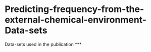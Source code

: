 # Predicting-frequency-from-the-external-chemical-environment-Data-sets

Data-sets used in the publication ***
